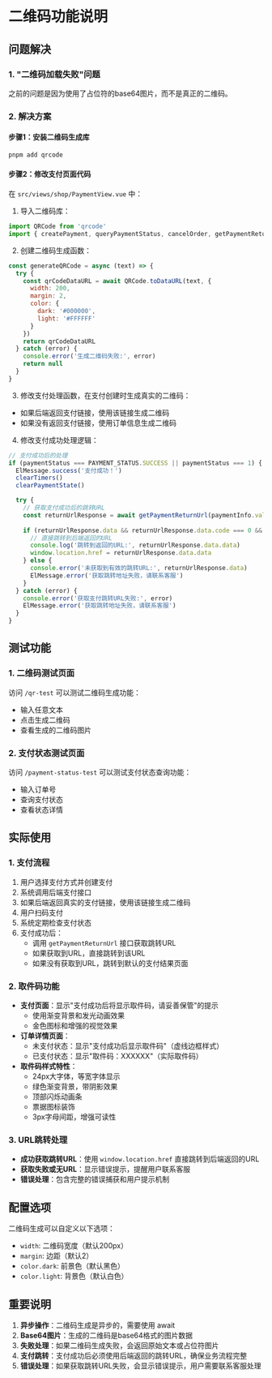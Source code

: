 # 二维码功能说明

## 问题解决

### 1. "二维码加载失败"问题
之前的问题是因为使用了占位符的base64图片，而不是真正的二维码。

### 2. 解决方案

#### 步骤1：安装二维码生成库
```bash
pnpm add qrcode
```

#### 步骤2：修改支付页面代码
在 `src/views/shop/PaymentView.vue` 中：

1. 导入二维码库：
```javascript
import QRCode from 'qrcode'
import { createPayment, queryPaymentStatus, cancelOrder, getPaymentReturnUrl } from '@/api/pay'
```

2. 创建二维码生成函数：
```javascript
const generateQRCode = async (text) => {
  try {
    const qrCodeDataURL = await QRCode.toDataURL(text, {
      width: 200,
      margin: 2,
      color: {
        dark: '#000000',
        light: '#FFFFFF'
      }
    })
    return qrCodeDataURL
  } catch (error) {
    console.error('生成二维码失败:', error)
    return null
  }
}
```

3. 修改支付处理函数，在支付创建时生成真实的二维码：
- 如果后端返回支付链接，使用该链接生成二维码
- 如果没有返回支付链接，使用订单信息生成二维码

4. 修改支付成功处理逻辑：
```javascript
// 支付成功后的处理
if (paymentStatus === PAYMENT_STATUS.SUCCESS || paymentStatus === 1) {
  ElMessage.success('支付成功！')
  clearTimers()
  clearPaymentState()

  try {
    // 获取支付成功后的跳转URL
    const returnUrlResponse = await getPaymentReturnUrl(paymentInfo.value.orderNo)
    
    if (returnUrlResponse.data && returnUrlResponse.data.code === 0 && returnUrlResponse.data.data) {
      // 直接跳转到后端返回的URL
      console.log('跳转到返回的URL:', returnUrlResponse.data.data)
      window.location.href = returnUrlResponse.data.data
    } else {
      console.error('未获取到有效的跳转URL:', returnUrlResponse.data)
      ElMessage.error('获取跳转地址失败，请联系客服')
    }
  } catch (error) {
    console.error('获取支付跳转URL失败:', error)
    ElMessage.error('获取跳转地址失败，请联系客服')
  }
}
```

## 测试功能

### 1. 二维码测试页面
访问 `/qr-test` 可以测试二维码生成功能：
- 输入任意文本
- 点击生成二维码
- 查看生成的二维码图片

### 2. 支付状态测试页面
访问 `/payment-status-test` 可以测试支付状态查询功能：
- 输入订单号
- 查询支付状态
- 查看状态详情

## 实际使用

### 1. 支付流程
1. 用户选择支付方式并创建支付
2. 系统调用后端支付接口
3. 如果后端返回真实的支付链接，使用该链接生成二维码
4. 用户扫码支付
5. 系统定期检查支付状态
6. 支付成功后：
   - 调用 `getPaymentReturnUrl` 接口获取跳转URL
   - 如果获取到URL，直接跳转到该URL
   - 如果没有获取到URL，跳转到默认的支付结果页面

### 2. 取件码功能
- **支付页面**：显示"支付成功后将显示取件码，请妥善保管"的提示
  - 使用渐变背景和发光动画效果
  - 金色图标和增强的视觉效果
- **订单详情页面**：
  - 未支付状态：显示"支付成功后显示取件码"（虚线边框样式）
  - 已支付状态：显示"取件码：XXXXXX"（实际取件码）
- **取件码样式特性**：
  - 24px大字体，等宽字体显示
  - 绿色渐变背景，带阴影效果
  - 顶部闪烁动画条
  - 票据图标装饰
  - 3px字母间距，增强可读性

### 3. URL跳转处理
- **成功获取跳转URL**：使用 `window.location.href` 直接跳转到后端返回的URL
- **获取失败或无URL**：显示错误提示，提醒用户联系客服
- **错误处理**：包含完整的错误捕获和用户提示机制

## 配置选项

二维码生成可以自定义以下选项：
- `width`: 二维码宽度（默认200px）
- `margin`: 边距（默认2）
- `color.dark`: 前景色（默认黑色）
- `color.light`: 背景色（默认白色）

## 重要说明

1. **异步操作**：二维码生成是异步的，需要使用 await
2. **Base64图片**：生成的二维码是base64格式的图片数据
3. **失败处理**：如果二维码生成失败，会返回原始文本或占位符图片
4. **支付跳转**：支付成功后必须使用后端返回的跳转URL，确保业务流程完整
5. **错误处理**：如果获取跳转URL失败，会显示错误提示，用户需要联系客服处理 
